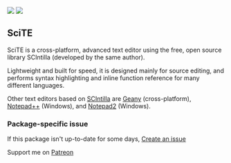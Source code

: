 [![](https://img.shields.io/chocolatey/v/scite?color=green&label=scite)](https://chocolatey.org/packages/scite) [![](https://img.shields.io/chocolatey/dt/scite)](https://chocolatey.org/packages/scite)

## SciTE
SciTE is a cross-platform, advanced text editor using the free, open source library SCIntilla (developed by the same author).

Lightweight and built for speed, it is designed mainly for source editing, and performs syntax highlighting and inline function reference for many different languages.

Other text editors based on [SCIntilla](https://chocolatey.org/packages?q=tag:SCIntilla) are [Geany](https://chocolatey.org/packages/geany) (cross-platform), [Notepad++](https://chocolatey.org/packages/notepadplusplus) (Windows), and [Notepad2](https://chocolatey.org/packages/notepad2) (Windows).

### Package-specific issue
If this package isn't up-to-date for some days, [Create an issue](https://github.com/tunisiano187/Chocolatey-packages/issues/new/choose)

Support me on [Patreon](https://www.patreon.com/bePatron?u=39585820)